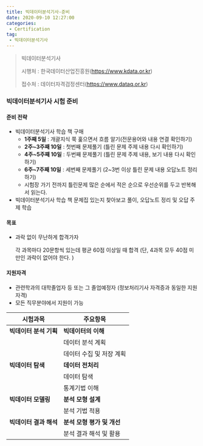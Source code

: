 ```yaml
---
title: 빅데이터분석기사-준비
date: 2020-09-10 12:27:00
categories:
 - Certification
tag:
 - 빅데이터분석기사
---
```


> 빅데이터분석기사
>
> 시행처 : 한국데이터산업진흥원(https://www.kdata.or.kr)
>
> 접수처 : 데이터자격검정센터(https://www.dataq.or.kr)

### 빅데이터분석기사 시험 준비

#### 준비 전략

- 빅데이터분석기사 학습 책 구매
  - **1주째 5일** : 개괄지식 쭉 훑으면서 흐름 알기(전문용어와 내용 연결 확인하기)
  - **2주~3주째 10일** : 첫번째 문제풀기 (틀린 문제 주제 내용 다시 확인하기)
  - **4주~5주째 10일** : 두번째 문제풀기 (틀린 문제 주제 내용, 보기 내용 다시 확인하기)
  - **6주~7주째 10일** : 세번째 문제풀기 (2~3번 이상 틀린 문제 내용 오답노트 정리하기)
  - 시험장 가기 전까지 틀린문제 많은 순에서 적은 순으로 우선순위를 두고 반복해서 읽는다.
- 빅데이터분석기사 학습 책 문제집 있는지 찾아보고 풀이, 오답노트 정리 및 오답 주제 학습



#### 목표

- 과락 없이 무난하게 합격가자

  각 과목마다 20문항씩 있는데 평균 60점 이상일 때 합격 (단, 4과목 모두 40점 미만인 과락이 없어야 한다. )



#### 지원자격

- 관련학과의 대학졸업자 등 또는 그 졸업예정자 (정보처리기사 자격증과 동일한 지원자격)
- 모든 직무분야에서 지원이 가능

| 시험과목               | 주요항목                   |
| ---------------------- | -------------------------- |
| **빅데이터 분석 기획** | **빅데이터의 이해**        |
|                        | 데이터 분석 계획           |
|                        | 데이터 수집 및 저장 계획   |
| **빅데이터 탐색**      | **데이터 전처리**          |
|                        | 데이터 탐색                |
|                        | 통계기법 이해              |
| **빅데이터 모델링**    | **분석 모형 설계**         |
|                        | 분석 기법 적용             |
| **빅데이터 결과 해석** | **분석 모형 평가 및 개선** |
|                        | 분석 결과 해석 및 활용     |


